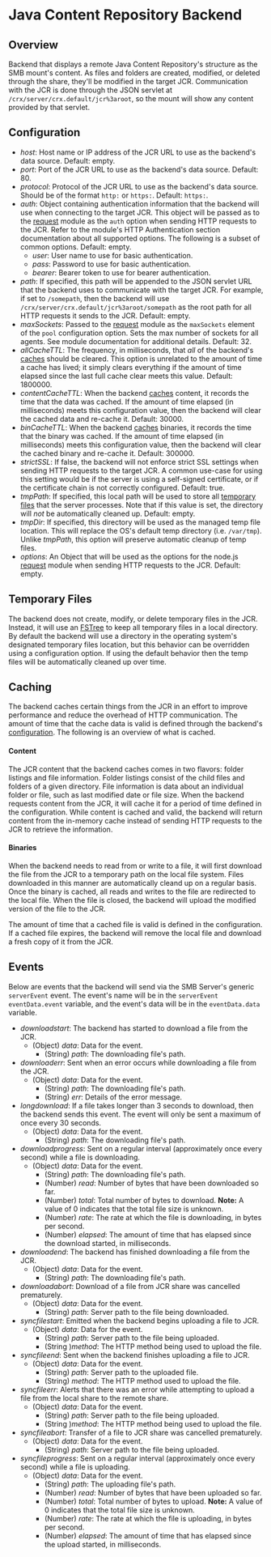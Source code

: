 [FSTREE]: ../fs
[REQUEST]: https://github.com/request/request
[TEMP]: #temporary-files
[CACHING]: #caching
[CONFIG]: #configuration

# Java Content Repository Backend

## Overview

Backend that displays a remote Java Content Repository's structure as the SMB mount's content. 
As files and folders are created, modified, or deleted through the share, they'll be modified in the 
target JCR. Communication with the JCR is done through the JSON servlet at 
`/crx/server/crx.default/jcr%3aroot`, so the mount will show any content provided by that servlet.

## Configuration

* _host_: Host name or IP address of the JCR URL to use as the backend's data source. Default: empty.
* _port_: Port of the JCR URL to use as the backend's data source. Default: 80.
* _protocol_: Protocol of the JCR URL to use as the backend's data source. Should be of the format `http:` or `https:`.
Default: `https:`.
* _auth_: Object containing authentication information that the backend will use when connecting to the target JCR. This
object will be passed as to the [request][REQUEST] module as the `auth` option when sending HTTP requests to the JCR. 
Refer to the module's HTTP Authentication section documentation about all supported options. The following is a subset
of common options. Default: empty.
  * _user_: User name to use for basic authentication.
  * _pass_: Password to use for basic authentication.
  * _bearer_: Bearer token to use for bearer authentication.
* _path_: If specified, this path will be appended to the JSON servlet URL that the backend uses to communicate with
the target JCR. For example, if set to `/somepath`, then the backend will use 
`/crx/server/crx.default/jcr%3aroot/somepath` as the root path for all HTTP requests it sends to the JCR. Default: 
empty.
* _maxSockets_: Passed to the [request][REQUEST] module as the `maxSockets` element of the `pool` configuration option.
Sets the max number of sockets for all agents. See module documentation for additional details. Default: 32.
* _allCacheTTL_: The frequency, in milliseconds, that _all_ of the backend's [caches][CACHING] should be cleared. This
option is unrelated to the amount of time a cache has lived; it simply clears everything if the amount of time elapsed
since the last full cache clear meets this value. Default: 1800000.
* _contentCacheTTL_: When the backend [caches][CACHING] content, it records the time that the
data was cached. If the amount of time elapsed (in milliseconds) meets this configuration value, then the backend
will clear the cached data and re-cache it. Default: 30000.
* _binCacheTTL_: When the backend [caches][CACHING] binaries, it records the time that the binary was cached. If the
amount of time elapsed (in milliseconds) meets this configuration value, then the backend will clear the cached
binary and re-cache it. Default: 300000.
* _strictSSL_: If false, the backend will not enforce strict SSL settings when sending HTTP requests to the target JCR.
A common use-case for using this setting would be if the server is using a self-signed certificate, or if the 
certificate chain is not correctly configured. Default: true.
* _tmpPath_: If specified, this local path will be used to store all [temporary files][TEMP] that the server processes.
Note that if this value is set, the directory will _not_ be automatically cleaned up. Default: empty.
* _tmpDir_: If specified, this directory will be used as the managed temp file location. This will replace the OS's
default temp directory (i.e. `/var/tmp`). Unlike _tmpPath_, this option will preserve automatic cleanup of temp files.
* _options_: An Object that will be used as the options for the node.js [request][REQUEST] module when sending HTTP 
requests to the JCR. Default: empty.
      
## Temporary Files

The backend does not create, modify, or delete temporary files in the JCR. Instead, it will use an
[FSTree][FSTREE] to keep all temporary files in a local directory. By default the backend will use a directory
in the operating system's designated temporary files location, but this behavior can be overridden using a
configuration option. If using the default behavior then the temp files will be automatically cleaned up
over time.

## Caching

The backend caches certain things from the JCR in an effort to improve performance and reduce the overhead of HTTP
communication. The amount of time that the cache data is valid is defined through the backend's [configuration][CONFIG].
The following is an overview of what is cached.

#### Content

The JCR content that the backend caches comes in two flavors: folder listings and file information. Folder listings
consist of the child files and folders of a given directory. File information is data about an individual folder or
file, such as last modified date or file size. When the backend requests content from the JCR, it will cache it for
a period of time defined in the configuration. While content is cached and valid, the backend will return content
from the in-memory cache instead of sending HTTP requests to the JCR to retrieve the information.

#### Binaries

When the backend needs to read from or write to a file, it will first download the file from the JCR to a temporary
path on the local file system. Files downloaded in this manner are automatically cleand up on a regular basis. Once the 
binary is cached, all reads and writes to the file are redirected to the local file. When the file is closed, the 
backend will upload the modified version of the file to the JCR.

The amount of time that a cached file is valid is defined in the configuration. If a cached file expires, the backend
will remove the local file and download a fresh copy of it from the JCR.

## Events

Below are events that the backend will send via the SMB Server's generic `serverEvent` event. The event's name will be
in the `serverEvent` `eventData.event` variable, and the event's data will be in the `eventData.data` variable. 

* _downloadstart_: The backend has started to download a file from the JCR.
  * (Object) _data_: Data for the event.
    * (String) _path_: The downloading file's path.
* _downloaderr_: Sent when an error occurs while downloading a file from the JCR.
  * (Object) _data_: Data for the event.
    * (String) _path_: The downloading file's path.
    * (String) _err_: Details of the error message. 
* _longdownload_: If a file takes longer than 3 seconds to download, then the backend sends this event. The event will
only be sent a maximum of once every 30 seconds.
  * (Object) _data_: Data for the event.
    * (String) _path_: The downloading file's path.
* _downloadprogress_: Sent on a regular interval (approximately once every second) while a file is downloading.
  * (Object) _data_: Data for the event.
    * (String) _path_: The downloading file's path.
    * (Number) _read_: Number of bytes that have been downloaded so far. 
    * (Number) _total_: Total number of bytes to download. **Note:** A value of 0 indicates that the total file size is
    unknown.
    * (Number) _rate_: The rate at which the file is downloading, in bytes per second.
    * (Number) _elapsed_: The amount of time that has elapsed since the download started, in milliseconds.
* _downloadend_: The backend has finished downloading a file from the JCR.
  * (Object) _data_: Data for the event.
    * (String) _path_: The downloading file's path.
* _downloadabort_: Download of a file from JCR share was cancelled prematurely.
  * (Object) _data_: Data for the event.
    * (String) _path_: Server path to the file being downloaded.
* _syncfilestart_: Emitted when the backend begins uploading a file to JCR.
  * (Object) _data_: Data for the event.
    * (String) _path_: Server path to the file being uploaded.
    * (String )_method_: The HTTP method being used to upload the file.
* _syncfileend_: Sent when the backend finishes uploading a file to JCR.
  * (Object) _data_: Data for the event.
    * (String) _path_: Server path to the uploaded file.
    * (String) _method_: The HTTP method used to upload the file.
* _syncfileerr_: Alerts that there was an error while attempting to upload a file from the local share to the remote 
share.
  * (Object) _data_: Data for the event.
    * (String) _path_: Server path to the file being uploaded.
    * (String )_method_: The HTTP method being used to upload the file.
* _syncfileabort_: Transfer of a file to JCR share was cancelled prematurely.
  * (Object) _data_: Data for the event.
    * (String) _path_: Server path to the file being uploaded.
* _syncfileprogress_: Sent on a regular interval (approximately once every second) while a file is uploading.
  * (Object) _data_: Data for the event.
    * (String) _path_: The uploading file's path.
    * (Number) _read_: Number of bytes that have been uploaded so far. 
    * (Number) _total_: Total number of bytes to upload. **Note:** A value of 0 indicates that the total file size is
    unknown.
    * (Number) _rate_: The rate at which the file is uploading, in bytes per second.
    * (Number) _elapsed_: The amount of time that has elapsed since the upload started, in milliseconds.
